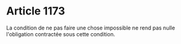 # Article 1173

La condition de ne pas faire une chose impossible ne rend pas nulle l'obligation contractée sous cette condition.
